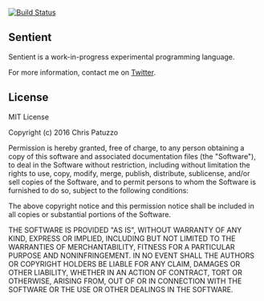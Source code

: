 [![Build Status](https://travis-ci.org/tuzz/sentient.js.svg?branch=gh-pages)](https://travis-ci.org/tuzz/sentient.js)

## Sentient

Sentient is a work-in-progress experimental programming language.

For more information, contact me on [Twitter](https://twitter.com/cpatuzzo).

## License

MIT License

Copyright (c) 2016 Chris Patuzzo

Permission is hereby granted, free of charge, to any person obtaining a copy
of this software and associated documentation files (the "Software"), to deal
in the Software without restriction, including without limitation the rights
to use, copy, modify, merge, publish, distribute, sublicense, and/or sell
copies of the Software, and to permit persons to whom the Software is
furnished to do so, subject to the following conditions:

The above copyright notice and this permission notice shall be included in all
copies or substantial portions of the Software.

THE SOFTWARE IS PROVIDED "AS IS", WITHOUT WARRANTY OF ANY KIND, EXPRESS OR
IMPLIED, INCLUDING BUT NOT LIMITED TO THE WARRANTIES OF MERCHANTABILITY,
FITNESS FOR A PARTICULAR PURPOSE AND NONINFRINGEMENT. IN NO EVENT SHALL THE
AUTHORS OR COPYRIGHT HOLDERS BE LIABLE FOR ANY CLAIM, DAMAGES OR OTHER
LIABILITY, WHETHER IN AN ACTION OF CONTRACT, TORT OR OTHERWISE, ARISING FROM,
OUT OF OR IN CONNECTION WITH THE SOFTWARE OR THE USE OR OTHER DEALINGS IN THE
SOFTWARE.
